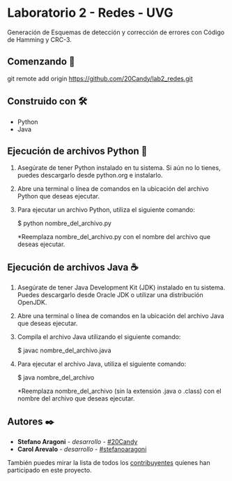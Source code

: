 # Laboratorio 2 - Redes - UVG

Generación de Esquemas de detección y corrección de errores con Código de Hamming y CRC-3.


## Comenzando 🚀

git remote add origin https://github.com/20Candy/lab2_redes.git


## Construido con 🛠️
- Python
- Java

## Ejecución de archivos Python 🐍
1. Asegúrate de tener Python instalado en tu sistema. Si aún no lo tienes, puedes descargarlo desde python.org e instalarlo.

2. Abre una terminal o línea de comandos en la ubicación del archivo Python que deseas ejecutar.

3. Para ejecutar un archivo Python, utiliza el siguiente comando:

   $ python nombre_del_archivo.py

   *Reemplaza nombre_del_archivo.py con el nombre del archivo que deseas ejecutar.


## Ejecución de archivos Java ☕️
1. Asegúrate de tener Java Development Kit (JDK) instalado en tu sistema. Puedes descargarlo desde Oracle JDK o utilizar una distribución OpenJDK.

2. Abre una terminal o línea de comandos en la ubicación del archivo Java que deseas ejecutar.

3. Compila el archivo Java utilizando el siguiente comando:

   $ javac nombre_del_archivo.java

4. Para ejecutar el archivo Java, utiliza el siguiente comando:

   $ java nombre_del_archivo

   *Reemplaza nombre_del_archivo (sin la extensión .java o .class) con el nombre del archivo que deseas ejecutar.




## Autores ✒️

* **Stefano Aragoni** - *desarrollo* - [#20Candy](https://github.com/20Candy)
* **Carol Arevalo** - *desarrollo* - [#stefanoaragoni](https://github.com/stefanoaragoni)

También puedes mirar la lista de todos los [contribuyentes](https://github.com/20Candy/lab2_redes/graphs/contributors) quíenes han participado en este proyecto. 

